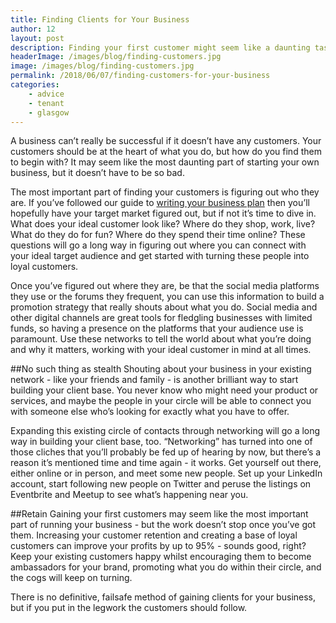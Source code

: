 ```yaml
---
title: Finding Clients for Your Business
author: 12
layout: post
description: Finding your first customer might seem like a daunting task, but it doesn’t have to be. Here are some top tips for finding clients for your business.
headerImage: /images/blog/finding-customers.jpg
image: /images/blog/finding-customers.jpg
permalink: /2018/06/07/finding-customers-for-your-business
categories:  
    - advice
    - tenant
    - glasgow
---
```

A business can’t really be successful if it doesn’t have any customers. Your customers should be at the heart of what you do, but how do you find them to begin with? It may seem like the most daunting part of starting your own business, but it doesn’t have to be so bad.

The most important part of finding your customers is figuring out who they are. If you’ve followed our guide to [writing your business plan](https://rookieoven.com/2018/04/03/business-plan-part-one) then you’ll hopefully have your target market figured out, but if not it’s time to dive in. What does your ideal customer look like? Where do they shop, work, live? What do they do for fun? Where do they spend their time online? These questions will go a long way in figuring out where you can connect with your ideal target audience and get started with turning these people into loyal customers.

Once you’ve figured out where they are, be that the social media platforms they use or the forums they frequent, you can use this information to build a promotion strategy that really shouts about what you do. Social media and other digital channels are great tools for fledgling businesses with limited funds, so having a presence on the platforms that your audience use is paramount. Use these networks to tell the world about what you’re doing and why it matters, working with your ideal customer in mind at all times.

##No such thing as stealth
Shouting about your business in your existing network - like your friends and family - is another brilliant way to start building your client base. You never know who might need your product or services, and maybe the people in your circle will be able to connect you with someone else who’s looking for exactly what you have to offer.

Expanding this existing circle of contacts through networking will go a long way in building your client base, too. “Networking” has turned into one of those cliches that you’ll probably be fed up of hearing by now, but there’s a reason it’s mentioned time and time again - it works. Get yourself out there, either online or in person, and meet some new people. Set up your LinkedIn account, start following new people on Twitter and peruse the listings on Eventbrite and Meetup to see what’s happening near you.

##Retain
Gaining your first customers may seem like the most important part of running your business - but the work doesn’t stop once you’ve got them. Increasing your customer retention and creating a base of loyal customers can improve your profits by up to 95% - sounds good, right? Keep your existing customers happy whilst encouraging them to become ambassadors for your brand, promoting what you do within their circle, and the cogs will keep on turning.

There is no definitive, failsafe method of gaining clients for your business, but if you put in the legwork the customers should follow.
